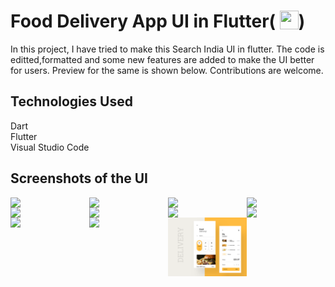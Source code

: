 # Food Delivery App UI in Flutter( <img src='http://sovitpoudel.com.np/wp-content/uploads/2019/01/flutter.png' height='30' width='30' align='top'>)  

In this project, I have tried to make this Search India UI in flutter. 
The code is editted,formatted and some new features are added to make the UI better for users.
Preview for the same is shown below.
Contributions are welcome.
  
## Technologies Used  
      
Dart  
Flutter   
Visual Studio Code

## Screenshots of the UI  

<img src='https://github.com/yash982000/User-Interface-for-a-Food-Delivery-App-Using-Flutter/blob/master/Screenshots/1.png' align='left' width='25%'>
<img src='https://github.com/yash982000/User-Interface-for-a-Food-Delivery-App-Using-Flutter/blob/master/Screenshots/4.png' align='left' width='25%'>
<img src='https://github.com/yash982000/User-Interface-for-a-Food-Delivery-App-Using-Flutter/blob/master/Screenshots/3.png' align='left' width='25%'>
<img src='https://github.com/yash982000/User-Interface-for-a-Food-Delivery-App-Using-Flutter/blob/master/Screenshots/2.png' align='left' width='25%'> 
<img src='https://github.com/yash982000/User-Interface-for-a-Food-Delivery-App-Using-Flutter/blob/master/Screenshots/5.png' align='left' width='25%'>
<img src='https://github.com/yash982000/User-Interface-for-a-Food-Delivery-App-Using-Flutter/blob/master/Screenshots/6.png' align='left' width='25%'>
<img src='https://github.com/yash982000/User-Interface-for-a-Food-Delivery-App-Using-Flutter/blob/master/Screenshots/7.png' align='left' width='25%'>
<img src='https://github.com/yash982k/Search-India-App-UI-Using-Flutter/blob/master/ss/flutter_01.png' align='left' width='25%'>
<img src='hhttps://github.com/yash982k/Search-India-App-UI-Using-Flutter/blob/master/ss/food_delivery_second_screen.jpeg' align='left' width='25%'>
<img src='https://github.com/yash982k/Search-India-App-UI-Using-Flutter/blob/master/ss/app_gif.gif' align='left' width='25%'>
<img src='https://github.com/yash982000/Search-India-App-UI-Using-Flutter/blob/master/target/food-delivery_cart.png' align='left' width='25%'>




  
